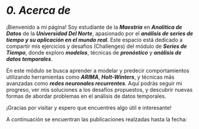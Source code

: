 # ***0. Acerca de***

¡Bienvenido a mi página! Soy estudiante de la ***Maestría*** en ***Analítica de Datos*** de la ***Universidad Del Norte***, apasionado por el ***análisis de series de tiempo y su aplicación en el mundo real***. Este espacio está dedicado a compartir mis ejercicios y desafíos (Challenges) del módulo de ***Series de Tiempo***, donde exploro ***modelos***, técnicas de ***pronóstico*** y ***análisis de datos temporales***.

En este módulo se busca aprender a modelar y predecir comportamientos utilizando herramientas como ***ARIMA***, ***Holt-Winters***, y técnicas más avanzadas como ***redes neuronales recurrentes***. Aquí podrás seguir mi progreso, ver mis soluciones a los desafíos propuestos, y descubrir nuevas formas de abordar problemas en el análisis de datos temporales.

¡Gracias por visitar y espero que encuentres algo útil e interesante!

A continuación se encuentran las publicaciones realzadas hasta la fecha:

```{tableofcontents}
```